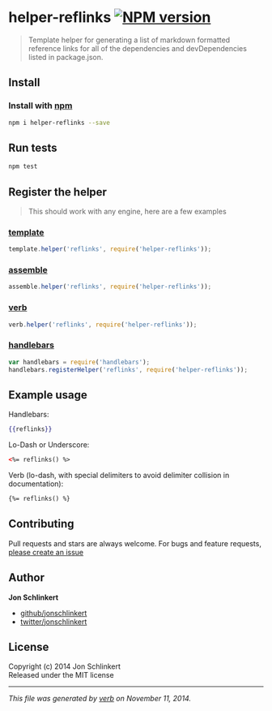 # helper-reflinks [![NPM version](https://badge.fury.io/js/helper-reflinks.svg)](http://badge.fury.io/js/helper-reflinks)

> Template helper for generating a list of markdown formatted reference links for all of the dependencies and devDependencies listed in package.json.


## Install
### Install with [npm](npmjs.org)

```bash
npm i helper-reflinks --save
```


## Run tests

```bash
npm test
```

## Register the helper

> This should work with any engine, here are a few examples

### [template](https://github.com/jonschlinkert/template)

```js
template.helper('reflinks', require('helper-reflinks'));
```

### [assemble](https://github.com/assemble/assemble)

```js
assemble.helper('reflinks', require('helper-reflinks'));
```

### [verb](https://github.com/jonschlinkert/verb)

```js
verb.helper('reflinks', require('helper-reflinks'));
```

### [handlebars](https://github.com/wycats/handlebars.js/)

```js
var handlebars = require('handlebars');
handlebars.registerHelper('reflinks', require('helper-reflinks'));
```

## Example usage

Handlebars:

```handlebars
{{reflinks}}
```

Lo-Dash or Underscore:

```html
<%= reflinks() %>
```

Verb (lo-dash, with special delimiters to avoid delimiter collision in documentation):

```html
{%= reflinks() %}
```


## Contributing
Pull requests and stars are always welcome. For bugs and feature requests, [please create an issue](https://github.com/jonschlinkert/helper-reflinks/issues)

## Author

**Jon Schlinkert**
 
+ [github/jonschlinkert](https://github.com/jonschlinkert)
+ [twitter/jonschlinkert](http://twitter.com/jonschlinkert) 

## License
Copyright (c) 2014 Jon Schlinkert  
Released under the MIT license

***

_This file was generated by [verb](https://github.com/jonschlinkert/verb) on November 11, 2014._

[filter-object]: https://github.com/jonschlinkert/filter-object
[isobject]: https://github.com/jonschlinkert/isobject
[deep-filter-object]: https://github.com/jonschlinkert/deep-filter-object
[array-differ]: https://github.com/sindresorhus/array-differ
[array-uniq]: https://github.com/sindresorhus/array-uniq
[array-union]: https://github.com/sindresorhus/array-union
[lru-cache]: https://github.com/isaacs/node-lru-cache
[sigmund]: https://github.com/isaacs/sigmund
[minimatch]: https://github.com/isaacs/minimatch
[multimatch]: https://github.com/sindresorhus/multimatch
[filter-keys]: https://github.com/jonschlinkert/filter-keys
[sort-object]: https://github.com/helpers/sort-object
[async]: https://github.com/caolan/async
[lodash]: http://lodash.com/
[inherits]: https://github.com/isaacs/inherits
[glob]: https://github.com/isaacs/node-glob
[globule]: https://github.com/cowboy/node-globule
[graceful-fs]: https://github.com/isaacs/node-graceful-fs
[underscore]: http://underscorejs.org
[argparse]: https://github.com/nodeca/argparse
[esprima]: http://esprima.org
[js-yaml]: https://github.com/nodeca/js-yaml
[mkdirp]: https://github.com/substack/node-mkdirp
[rimraf]: https://github.com/isaacs/rimraf
[fs-utils]: https://github.com/assemble/fs-utils
[get-value]: https://github.com/jonschlinkert/get-value
[normalize-path]: https://github.com/jonschlinkert/normalize-path
[look-up]: https://github.com/jonschlinkert/look-up
[is-directory]: https://github.com/jonschlinkert/is-directory
[filter-files]: https://github.com/jonschlinkert/filter-files
[repeat-string]: https://github.com/jonschlinkert/repeat-string
[markdown-utils]: https://github.com/jonschlinkert/markdown-utils
[sort-asc]: https://github.com/jonschlinkert/sort-asc
[sort-desc]: https://github.com/jonschlinkert/sort-desc
[lookup-deps]: https://github.com/jonschlinkert/lookup-deps
